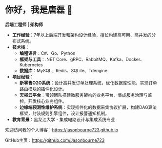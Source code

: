 # 你好，我是唐磊 👋

**后端工程师 | 架构师**

- **工作经验**：7年以上后端开发和架构设计经验，擅长构建高可用、高并发的分布式系统。
- **技术栈**：
  - **编程语言**：C#、Go、Python
  - **框架与工具**：.NET Core、gRPC、RabbitMQ、Kafka、Docker、Kubernetes
  - **数据库**：MySQL、Redis、SQLite、Tdengine
- **项目经验**：
  - **新零售O2O系统**：设计高并发订单处理系统，优化数据库性能，实现订单路由模块的插件化设计。
  - **天枢云平台**：带领团队搭建微服务架构的业务平台，集成服务治理与监控，开发核心业务组件。
  - **边缘端预测性维护系统**：实现插件化的数据采集协议扩展，构建DAG算法框架，封装规则引擎组件，设计报警通知机制。
- **教育背景**：黑龙江大学 - 集成电路设计与集成系统专业

欢迎访问我的个人博客：https://jasonbourne723.github.io

GitHub主页：https://github.com/Jasonbourne723

